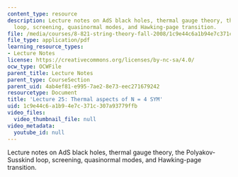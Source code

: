 ```yaml
---
content_type: resource
description: Lecture notes on AdS black holes, thermal gauge theory, the Polyakov-Susskind
  loop, screening, quasinormal modes, and Hawking-page transition.
file: /media/courses/8-821-string-theory-fall-2008/1c9e44c6a1b94e7c371c307a93779ffb_lecture25.pdf
file_type: application/pdf
learning_resource_types:
- Lecture Notes
license: https://creativecommons.org/licenses/by-nc-sa/4.0/
ocw_type: OCWFile
parent_title: Lecture Notes
parent_type: CourseSection
parent_uid: 4ab4ef81-e995-7ae2-8e73-eec271679242
resourcetype: Document
title: 'Lecture 25: Thermal aspects of N = 4 SYM'
uid: 1c9e44c6-a1b9-4e7c-371c-307a93779ffb
video_files:
  video_thumbnail_file: null
video_metadata:
  youtube_id: null
---
```

Lecture notes on AdS black holes, thermal gauge theory, the Polyakov-Susskind loop, screening, quasinormal modes, and Hawking-page transition.